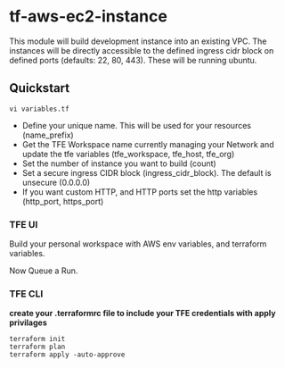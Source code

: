 # tf-aws-ec2-instance
This module will build development instance into an existing VPC.  The instances will be directly accessible to the defined ingress cidr block on defined ports (defaults: 22, 80, 443).  These will be running ubuntu.

## Quickstart
```
vi variables.tf
```
* Define your unique name.  This will be used for your resources (name_prefix)
* Get the TFE Workspace name currently managing your Network and update the tfe variables (tfe_workspace, tfe_host, tfe_org)
* Set the number of instance you want to build (count)
* Set a secure ingress CIDR block (ingress_cidr_block).  The default is unsecure (0.0.0.0)
* If you want custom HTTP, and HTTP ports set the http variables (http_port, https_port)

### TFE UI
Build your personal workspace with AWS env variables, and terraform variables.

Now Queue a Run.

### TFE CLI
**create your .terraformrc file to include your TFE credentials with apply privilages**
```
terraform init
terraform plan
terraform apply -auto-approve
```


